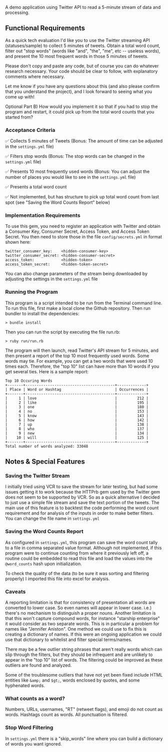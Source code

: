 A demo application using Twitter API to read a 5-minute stream of data and processing.

## Functional Requirements

As a quick tech evaluation I'd like you to use the Twitter streaming API (statuses/sample) to collect 5 minutes of tweets.
 Obtain a total word count, filter out "stop words" (words like "and", "the", "me", etc -- useless words),
 and present the 10 most frequent words in those 5 minutes of tweets. 

Please don't copy and paste any code, but of course you can do whatever research necessary.
 Your code should be clear to follow, with explanatory comments where necessary. 

Let me know if you have any questions about this (and also please confirm that you understand the project),
 and I look forward to seeing what you come up with!

Optional Part B) How would you implement it so that if you had to stop the program and restart,
 it could pick up from the total word counts that you started from?
 
### Acceptance Criteria

✅ Collects 5 minutes of Tweets (Bonus: The amount of time can be adjusted in the ```settings.yml``` file)

✅ Filters stop words (Bonus: The stop words can be changed in the ```settings.yml``` file) 

✅ Presents 10 most frequently used words (Bonus: You can adjust the number of places you would like to see in the ```settings.yml``` file)

✅ Presents a total word count

✅ Not implemented, but has structure to pick up total word count from last spot (see "Saving the Word Counts Report" below)
  
### Implementation Requirements

To use this gem, you need to register an application with Twitter and obtain a Consumer Key, Consumer Secret,
Access Token, and Access Token Secret. You then need to store those in the file ```config/secrets.yml``` in format
shown here:
 
    twitter_consumer_key:    <hidden-consumer-key>
    twitter_consumer_secret: <hidden-consumer-secret>
    access_token:            <hidden-token>
    access_token_secret:     <hidden-token-secret>
    
You can also change parameters of the stream being downloaded by adjusting the settings in the ```settings.yml``` file

### Running the Program

This program is a script intended to be run from the Terminal command line. To run this file, first make a local clone 
the Github repository. Then run bundler to install the dependencies:

    > bundle install
    
Then you can run the script by executing the file run.rb:

    > ruby run/run.rb
    
The program will then launch, read Twitter's API stream for 5 minutes, and then present a report of the top 10
most frequently used words. Some words may tie. For example, you can get a two words that were used 10 times each.
Therefore, the "top 10" list can have more than 10 words if you get several ties. Here is a sample report:

    Top 10 Occuring Words
    +-------+----------------------------------------+-------------+
    | Place | Word or Hashtag                        | Occurrences |
    +-------+----------------------------------------+-------------+
    |     1 | love                                   |         212 |
    |     2 | like                                   |         195 |
    |     3 | one                                    |         180 |
    |     4 | no                                     |         153 |
    |     5 | know                                   |         143 |
    |     6 | how                                    |         142 |
    |     7 | up                                     |         138 |
    |     8 | who                                    |         137 |
    |     9 | new                                    |         134 |
    |    10 | will                                   |         125 |
    +-------+----------------------------------------+-------------+
    Total number of words analyzed: 33048
    
## Notes & Special Features

### Saving the Twitter Stream

I initially tried using VCR to save the stream for later testing, but had some issues getting it to work because
the HTTPrb gem used by the Twitter gem does not seem to be supported by VCR. So as a quick alternative I decided
to just use a simple file stream and save the text portion of the tweets. The main use of this feature is to 
backtest the code performing the word count requirement and for analysis of the inputs in order to make better
filters. You can change the file name in ```settings.yml```


### Saving the Word Counts Report

As configured in ```settings.yml```, this program can save the word count tally to a file in comma separated value
format. Although not implemented, if this program were to continue counting from where it previously left off,
a routine could be embedded to read this file and load the values into the ```@word_counts``` hash upon initialization.

To check the quality of the data (to be sure it was sorting and filtering properly) I imported this file into excel
for analysis.

### Caveats

A reporting limitation is that for consistency of presentation all words are converted to lower case. So even names
will appear in lower case. i.e.) there's no mechanism to distinguish a proper nouns. Another limitation is that this
won't capture compound words, for instance "starship enterprise" it would consider as two separate words. This is in 
particular a problem for names like "Jennifer Aniston". One method we could use to fix this is creating a dictionary
of names. If this were an ongoing application we could use that dictionary to whitelist and filter special terms/names.

There may be a few outlier string phrases that aren't really words which can slip through the filters, but they should
be infrequent and are unlikely to appear in the "top 10" list of words. The filtering could be improved as these outliers
are found and analyzed. 

Some of the troublesome outliers that have not yet been fixed include HTML entities like ```&amp;``` and ```$gt;```, words enclosed 
by quotes, and some hyphenated words.

### What counts as a word?

Numbers, URLs, usernames, "RT" (retweet flags), and emoji do not count as words. Hashtags count as words. All punctuation
is filtered.

### Stop Word Filtering

In ```settings.yml``` there is a "skip_words" line where you can build a dictionary of words you want ignored. 